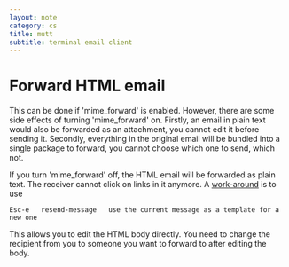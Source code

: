 ```yaml
---
layout: note
category: cs
title: mutt
subtitle: terminal email client
---
```


Forward HTML email
==================

This can be done if 'mime_forward' is enabled. However, there are some side
effects of turning 'mime_forward' on. Firstly, an email in plain text would
also be forwarded as an attachment, you cannot edit it before sending it.
Secondly, everything in the original email will be bundled into a single
package to forward, you cannot choose which one to send, which not.

If you turn 'mime_forward' off, the HTML email will be forwarded as plain text.
The receiver cannot click on links in it anymore. A [work-around][st] is to use

~~~
Esc-e   resend-message   use the current message as a template for a new one
~~~

This allows you to edit the HTML body directly. You need to change the
recipient from you to someone you want to forward to after editing the body.

[st]:http://shallowsky.com/blog/linux/mutt-fwd-attachments.html

